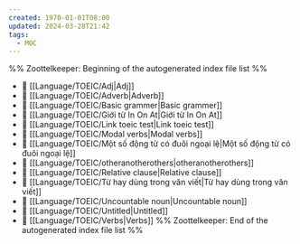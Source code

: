 ```yaml
---
created: 1970-01-01T08:00
updated: 2024-03-28T21:42
tags:
  - MOC
---
```

%% Zoottelkeeper: Beginning of the autogenerated index file list  %%
- 📄 [[Language/TOEIC/Adj|Adj]]
- 📄 [[Language/TOEIC/Adverb|Adverb]]
- 📄 [[Language/TOEIC/Basic grammer|Basic grammer]]
- 📄 [[Language/TOEIC/Giới từ In On At|Giới từ In On At]]
- 📄 [[Language/TOEIC/Link toeic test|Link toeic test]]
- 📄 [[Language/TOEIC/Modal verbs|Modal verbs]]
- 📄 [[Language/TOEIC/Một số động từ có đuôi ngoại lệ|Một số động từ có đuôi ngoại lệ]]
- 📄 [[Language/TOEIC/otheranotherothers|otheranotherothers]]
- 📄 [[Language/TOEIC/Relative clause|Relative clause]]
- 📄 [[Language/TOEIC/Từ hay dùng trong văn viết|Từ hay dùng trong văn viết]]
- 📄 [[Language/TOEIC/Uncountable noun|Uncountable noun]]
- 📄 [[Language/TOEIC/Untitled|Untitled]]
- 📄 [[Language/TOEIC/Verbs|Verbs]]
%% Zoottelkeeper: End of the autogenerated index file list  %%
